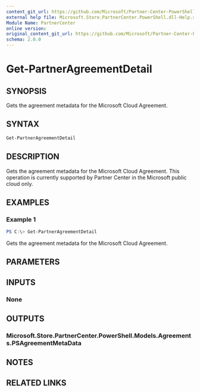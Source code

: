```yaml
---
content_git_url: https://github.com/Microsoft/Partner-Center-PowerShell/blob/master/docs/help/Get-PartnerAgreementDetail.md
external help file: Microsoft.Store.PartnerCenter.PowerShell.dll-Help.xml
Module Name: PartnerCenter
online version:
original_content_git_url: https://github.com/Microsoft/Partner-Center-PowerShell/blob/master/docs/help/Get-PartnerAgreementDetail.md
schema: 2.0.0
---
```


# Get-PartnerAgreementDetail

## SYNOPSIS
Gets the agreement metadata for the Microsoft Cloud Agreement.

## SYNTAX

```powershell
Get-PartnerAgreementDetail
```

## DESCRIPTION
Gets the agreement metadata for the  Microsoft Cloud Agreement. This operation is currently supported by Partner Center in the Microsoft public cloud only.

## EXAMPLES

### Example 1
```powershell
PS C:\> Get-PartnerAgreementDetail
```

Gets the agreement metadata for the Microsoft Cloud Agreement.

## PARAMETERS

## INPUTS

### None

## OUTPUTS

### Microsoft.Store.PartnerCenter.PowerShell.Models.Agreements.PSAgreementMetaData

## NOTES

## RELATED LINKS
